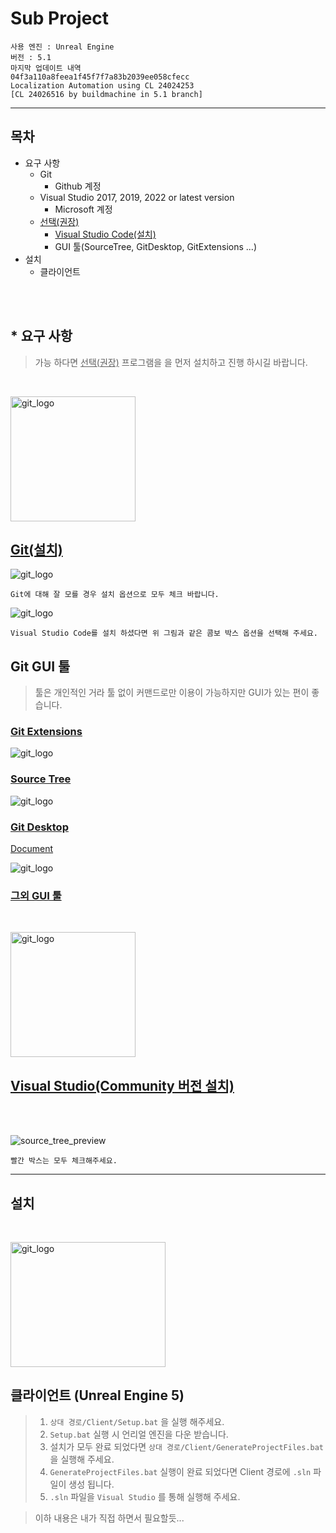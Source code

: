 Sub Project
======================
```
사용 엔진 : Unreal Engine
버전 : 5.1
마지막 업데이트 내역
04f3a110a8feea1f45f7f7a83b2039ee058cfecc
Localization Automation using CL 24024253
[CL 24026516 by buildmachine in 5.1 branch]
```
---
## 목차
- 요구 사항
    - Git
        - Github 계정
    - Visual Studio 2017, 2019, 2022 or latest version
        - Microsoft 계정
    - <U>선택(권장)</U>
        - [Visual Studio Code(설치)](https://code.visualstudio.com/download)
        - GUI 툴(SourceTree, GitDesktop, GitExtensions ...)
- 설치
    - 클라이언트

<br/><br/>

## * 요구 사항
> 가능 하다면 <U>선택(권장)</U> 프로그램을 을 먼저 설치하고 진행 하시길 바랍니다.

<br/>

<img src="./Resources/git_logo.png" width="200px" height="200px" title="git_logo" alt="git_logo"></img>

## [Git(설치)](https://git-scm.com/download/win)

<img src="./Resources\Git-2.39.2-64-bit.tmp_lM2JTvTslx.png" title="git_logo" alt="git_logo"></img>
```
Git에 대해 잘 모를 경우 설치 옵션으로 모두 체크 바랍니다.
```

<img src="./Resources\Git-2.39.2-64-bit.tmp_tsS2ORnw4O.png" title="git_logo" alt="git_logo"></img>
```
Visual Studio Code를 설치 하셨다면 위 그림과 같은 콤보 박스 옵션을 선택해 주세요.
```

## Git GUI 툴
> 툴은 개인적인 거라 툴 없이 커맨드로만 이용이 가능하지만
> GUI가 있는 편이 좋습니다.

### [Git Extensions](https://github.com/gitextensions/gitextensions/releases/)
<img src="./Resources\GitExtensions_Jp5voCAT0b.png" title="git_logo" alt="git_logo"></img>

### [Source Tree](https://www.sourcetreeapp.com/enterprise)
<img src="./Resources\image2018-6-7_15-46-10.png" title="git_logo" alt="git_logo"></img>

### [Git Desktop]()
[Document](https://docs.github.com/ko/desktop/installing-and-configuring-github-desktop/installing-and-authenticating-to-github-desktop/setting-up-github-desktop)

<img src="./Resources\github-desktop-screenshot-windows.png" title="git_logo" alt="git_logo"></img>

### [그외 GUI 툴](https://git-scm.com/downloads/guis)

<br/>

<img src="./Resources\visualstudiologo.png" width="200px" height="200px" title="git_logo" alt="git_logo"></img>
## [Visual Studio(Community 버전 설치)](https://visualstudio.microsoft.com/ko/thank-you-downloading-visual-studio/?sku=Community&channel=Release&version=VS2022&source=VSLandingPage&cid=2030&passive=false)

<br/><br/>


![source_tree_preview](/Resources\iDUkeFFiOo.png)
```
빨간 박스는 모두 체크해주세요.
```

---
## 설치

<br/>

<img src="./Resources\ue-logo-stacked-unreal-engine-w-677x545-fac11de0943f.png" width="248px" height="200px" title="git_logo" alt="git_logo"></img>

## 클라이언트 (Unreal Engine 5)
> 1. ```상대 경로/Client/Setup.bat``` 을 실행 해주세요.
> 2. `Setup.bat` 실행 시 언리얼 엔진을 다운 받습니다.
> 3. 설치가 모두 완료 되었다면 ```상대 경로/Client/GenerateProjectFiles.bat``` 을 실행해 주세요.
> 4. `GenerateProjectFiles.bat` 실행이 완료 되었다면 Client 경로에 `.sln` 파일이 생성 됩니다.
> 5. `.sln` 파일을 `Visual Studio` 를 통해 실행해 주세요.

> 이하 내용은 내가 직접 하면서 필요할듯...

